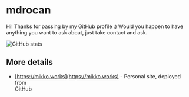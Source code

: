 # mdrocan

Hi! Thanks for passing by my GitHub profile :) Would you happen to have \
anything you want to ask about, just take contact and ask.

![GitHub stats](https://github-readme-stats.vercel.app/api?username=mdrocan&show_icons=true&count_private=true&include_all_commits=true&bg_color=32,e96443,904e95&title_color=fff&text_color=fff&icon_color=dddddd)

## More details
* [https://mikko.works](https://mikko.works) - Personal site, deployed from \
GitHub
